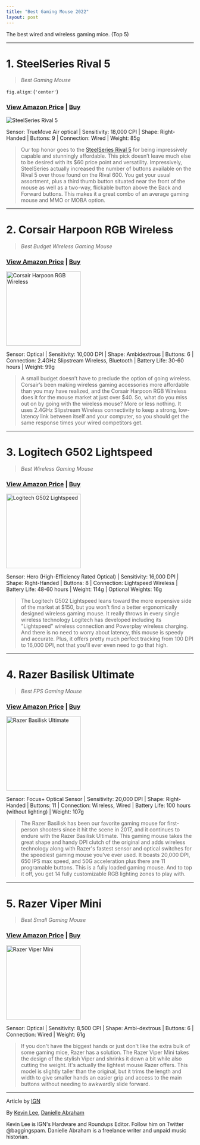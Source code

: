```yaml
---
title: "Best Gaming Mouse 2022"
layout: post
---
```


The best wired and wireless gaming mice. (Top 5)



---

# 1. SteelSeries Rival 5

> _Best Gaming Mouse_

`fig.align`: (`'center'`)
### [View Amazon Price](https://amzn.to/3RaqFJp) | [Buy](https://amzn.to/3RaqFJp)

![SteelSeries Rival 5](https://www.varle.lt/static/uploads/products/622/pel/pele-steelseries-rival-5.jpg)

Sensor: TrueMove Air optical | Sensitivity: 18,000 CPI | Shape: Right-Handed | Buttons: 9 | Connection: Wired | Weight: 85g

> Our top honor goes to the [SteelSeries Rival 5](https://amzn.to/3RaqFJp) for being impressively capable and stunningly affordable. This pick doesn’t leave much else to be desired with its $60 price point and versatility. Impressively, SteelSeries actually increased the number of buttons available on the Rival 5 over those found on the Rival 600. You get your usual assortment, plus a third thumb button situated near the front of the mouse as well as a two-way, flickable button above the Back and Forward buttons. This makes it a great combo of an average gaming mouse and MMO or MOBA option.

---

# 2. Corsair Harpoon RGB Wireless

> _Best Budget Wireless Gaming Mouse_

### [View Amazon Price](https://amzn.to/3OFJQJ7) | [Buy](https://amzn.to/3OFJQJ7)

<img src="https://kainos-img.dgn.lt/photos2_25_118787090/img.jpg" alt="Corsair Harpoon RGB Wireless" height="200"/>

Sensor: Optical | Sensitivity: 10,000 DPI | Shape: Ambidextrous | Buttons: 6 | Connection: 2.4GHz Slipstream Wireless, Bluetooth | Battery Life: 30-60 hours | Weight: 99g

> A small budget doesn’t have to preclude the option of going wireless. Corsair’s been making wireless gaming accessories more affordable than you may have realized, and the Corsair Harpoon RGB Wireless does it for the mouse market at just over $40. So, what do you miss out on by going with the wireless mouse? More or less nothing. It uses 2.4GHz Slipstream Wireless connectivity to keep a strong, low-latency link between itself and your computer, so you should get the same response times your wired competitors get.

---

# 3. Logitech G502 Lightspeed

> _Best Wireless Gaming Mouse_

### [View Amazon Price](https://amzn.to/3yhI9dV) | [Buy](https://amzn.to/3yhI9dV)

<img src="https://kainos-img.dgn.lt/photos2_25_40264131/img.jpg" alt="Logitech G502 Lightspeed" height="200"/>

Sensor: Hero (High-Efficiency Rated Optical) | Sensitivity: 16,000 DPI | Shape: Right-Handed | Buttons: 8 | Connection: Lightspeed Wireless | Battery Life: 48-60 hours | Weight: 114g | Optional Weights: 16g

> The Logitech G502 Lightspeed leans toward the more expensive side of the market at $150, but you won't find a better ergonomically designed wireless gaming mouse. It really throws in every single wireless technology Logitech has developed including its "Lightspeed" wireless connection and Powerplay wireless charging. And there is no need to worry about latency, this mouse is speedy and accurate. Plus, it offers pretty much perfect tracking from 100 DPI to 16,000 DPI, not that you'll ever even need to go that high. 

---

# 4. Razer Basilisk Ultimate

> _Best FPS Gaming Mouse_

### [View Amazon Price](https://amzn.to/3yBQAlV) | [Buy](https://amzn.to/3yBQAlV)

<img src="https://images.kaina24.lt/3129/77/razer-basilisk-ultimate-3.jpg" alt="Razer Basilisk Ultimate" height="200"/>

Sensor: Focus+ Optical Sensor | Sensitivity: 20,000 DPI | Shape: Right-Handed | Buttons: 11 | Connection: Wireless, Wired | Battery Life: 100 hours (without lighting) | Weight: 107g

> The Razer Basilisk has been our favorite gaming mouse for first-person shooters since it hit the scene in 2017, and it continues to endure with the Razer Basilisk Ultimate. This gaming mouse takes the great shape and handy DPI clutch of the original and adds wireless technology along with Razer's fastest sensor and optical switches for the speediest gaming mouse you've ever used. It boasts 20,000 DPI, 650 IPS max speed, and 50G acceleration plus there are 11 programable buttons. This is a fully loaded gaming mouse. And to top it off, you get 14 fully customizable RGB lighting zones to play with.

---

# 5. Razer Viper Mini

> _Best Small Gaming Mouse_

### [View Amazon Price](https://amzn.to/3AurwyJ) | [Buy](https://amzn.to/3AurwyJ)

<img src="https://kainos-img.dgn.lt/photos2_25_65250481/img.jpg" alt="Razer Viper Mini" height="200"/>

Sensor: Optical | Sensitivity: 8,500 CPI | Shape: Ambi-dextrous | Buttons: 6 | Connection: Wired | Weight: 61g

> If you don't have the biggest hands or just don't like the extra bulk of some gaming mice, Razer has a solution. The Razer Viper Mini takes the design of the stylish Viper and shrinks it down a bit while also cutting the weight. It's actually the lightest mouse Razer offers. This model is slightly taller than the original, but it trims the length and width to give smaller hands an easier grip and access to the main buttons without needing to awkwardly slide forward.

---
Article by [IGN](https://www.ign.com/articles/best-gaming-mouse)

By [Kevin Lee](https://www.ign.com/person/baggingspam), [Danielle Abraham](https://www.ign.com/person/danielleabraham)

Kevin Lee is IGN's Hardware and Roundups Editor. Follow him on Twitter @baggingspam. Danielle Abraham is a freelance writer and unpaid music historian.
